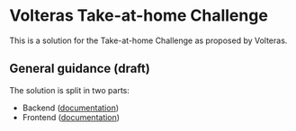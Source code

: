 # Volteras Take-at-home Challenge

This is a solution for the Take-at-home Challenge as proposed by Volteras.

## General guidance (draft)

The solution is split in two parts:

- Backend ([documentation](backend/README.md))
- Frontend ([documentation](backend/README.md))
